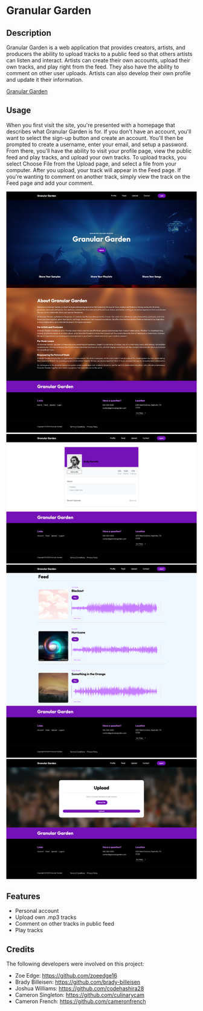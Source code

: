 # Granular Garden

## Description
Granular Garden is a web application that provides creators, artists, and producers the ability to upload tracks to a public feed so that others artists can listen and interact. Artists can create their own accounts, upload their own tracks, and play right from the feed. They also have the ability to comment on other user uploads. Artists can also develop their own profile and update it their information. 

[Granular Garden](https://frozen-tor-00446-d883d20dd32e.herokuapp.com/)

## Usage
When you first visit the site, you're presented with a homepage that describes what Granular Garden is for. If you don't have an account, you'll want to select the sign-up button and create an account. You'll then be prompted to create a username, enter your email, and setup a password. From there, you'll have the ability to visit your profile page, view the public feed and play tracks, and upload your own tracks. To upload tracks, you select Choose File from the Upload page, and select a file from your computer. After you upload, your track will appear in the Feed page. If you're wanting to comment on another track, simply view the track on the Feed page and add your comment. 

![Home](./public/images/Granular-Garden-Home.png)
![Profile](./public/images/Granular-Garden-Profile.png)
![Feed](./public/images/Granular-Garden-Feed.png)
![Upload](./public/images/Granular-Garden-Upload.png)

## Features
- Personal account
- Upload own .mp3 tracks
- Comment on other tracks in public feed
- Play tracks

## Credits

The following developers were involved on this project: 

- Zoe Edge: https://github.com/zoeedge16
- Brady Billeisen: https://github.com/brady-billeisen
- Joshua Williams: https://github.com/codehashira28
- Cameron Singleton: https://github.com/culinarycam
- Cameron French: https://github.com/cameronfrench

  
  
